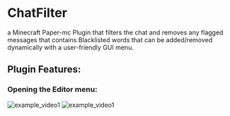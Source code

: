 # ChatFilter
a Minecraft Paper-mc Plugin that filters the chat and removes any flagged messages that contains Blacklisted words that can be added/removed dynamically with a user-friendly GUI menu.

## Plugin Features:

### Opening the Editor menu:
![example_video1](https://github.com/user-attachments/assets/2a67b0cb-b2b4-4d97-94a4-a9c684a53d11)
![example_video1](https://github.com/user-attachments/assets/2826aaff-e070-4566-b97b-fd0c5f9a6700)

